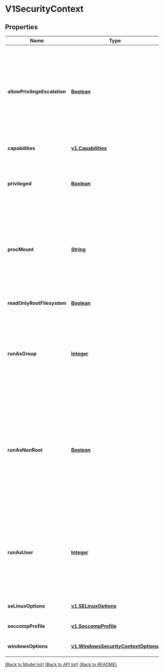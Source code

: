 # V1SecurityContext
## Properties

Name | Type | Description | Notes
------------ | ------------- | ------------- | -------------
**allowPrivilegeEscalation** | [**Boolean**](boolean.md) | AllowPrivilegeEscalation controls whether a process can gain more privileges than its parent process. This bool directly controls if the no_new_privs flag will be set on the container process. AllowPrivilegeEscalation is true always when the container is: 1) run as Privileged 2) has CAP_SYS_ADMIN +optional | [optional] [default to null]
**capabilities** | [**v1.Capabilities**](v1.Capabilities.md) |  | [optional] [default to null]
**privileged** | [**Boolean**](boolean.md) | Run container in privileged mode. Processes in privileged containers are essentially equivalent to root on the host. Defaults to false. +optional | [optional] [default to null]
**procMount** | [**String**](string.md) | procMount denotes the type of proc mount to use for the containers. The default is DefaultProcMount which uses the container runtime defaults for readonly paths and masked paths. This requires the ProcMountType feature flag to be enabled. +optional | [optional] [default to null]
**readOnlyRootFilesystem** | [**Boolean**](boolean.md) | Whether this container has a read-only root filesystem. Default is false. +optional | [optional] [default to null]
**runAsGroup** | [**Integer**](integer.md) | The GID to run the entrypoint of the container process. Uses runtime default if unset. May also be set in PodSecurityContext.  If set in both SecurityContext and PodSecurityContext, the value specified in SecurityContext takes precedence. +optional | [optional] [default to null]
**runAsNonRoot** | [**Boolean**](boolean.md) | Indicates that the container must run as a non-root user. If true, the Kubelet will validate the image at runtime to ensure that it does not run as UID 0 (root) and fail to start the container if it does. If unset or false, no such validation will be performed. May also be set in PodSecurityContext.  If set in both SecurityContext and PodSecurityContext, the value specified in SecurityContext takes precedence. +optional | [optional] [default to null]
**runAsUser** | [**Integer**](integer.md) | The UID to run the entrypoint of the container process. Defaults to user specified in image metadata if unspecified. May also be set in PodSecurityContext.  If set in both SecurityContext and PodSecurityContext, the value specified in SecurityContext takes precedence. +optional | [optional] [default to null]
**seLinuxOptions** | [**v1.SELinuxOptions**](v1.SELinuxOptions.md) |  | [optional] [default to null]
**seccompProfile** | [**v1.SeccompProfile**](v1.SeccompProfile.md) |  | [optional] [default to null]
**windowsOptions** | [**v1.WindowsSecurityContextOptions**](v1.WindowsSecurityContextOptions.md) |  | [optional] [default to null]

[[Back to Model list]](../README.md#documentation-for-models) [[Back to API list]](../README.md#documentation-for-api-endpoints) [[Back to README]](../README.md)

